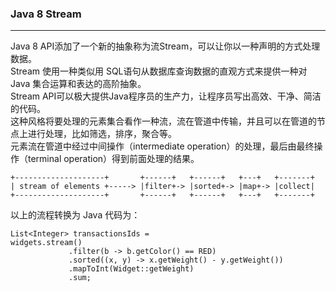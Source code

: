 ### Java 8 Stream

------------------------------------------------------------

Java 8 API添加了一个新的抽象称为流Stream，可以让你以一种声明的方式处理数据。  
Stream 使用一种类似用 SQL语句从数据库查询数据的直观方式来提供一种对 Java 集合运算和表达的高阶抽象。  
Stream API可以极大提供Java程序员的生产力，让程序员写出高效、干净、简洁的代码。  
这种风格将要处理的元素集合看作一种流，流在管道中传输，并且可以在管道的节点上进行处理，比如筛选，排序，聚合等。  
元素流在管道中经过中间操作（intermediate operation）的处理，最后由最终操作（terminal operation）得到前面处理的结果。  

```
+--------------------+       +------+   +------+   +---+   +-------+
| stream of elements +-----> |filter+-> |sorted+-> |map+-> |collect|
+--------------------+       +------+   +------+   +---+   +-------+
```

以上的流程转换为 Java 代码为：
```
List<Integer> transactionsIds = 
widgets.stream()
             .filter(b -> b.getColor() == RED)
             .sorted((x, y) -> x.getWeight() - y.getWeight())
             .mapToInt(Widget::getWeight)
             .sum;
```